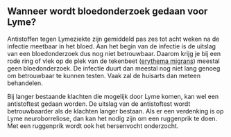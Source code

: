 ## Wanneer wordt bloedonderzoek gedaan voor Lyme?

Antistoffen tegen Lymeziekte zijn gemiddeld pas zes tot acht weken na de infectie meetbaar in het bloed. Aan het begin van de infectie is de uitslag van een bloedonderzoek dus nog niet betrouwbaar. Daarom krijg je bij een rode ring of vlek op de plek van de tekenbeet ([erythema migrans](/informatie/erythema-migrans)) meestal geen bloedonderzoek. De infectie duurt dan meestal nog niet lang genoeg om betrouwbaar te kunnen testen. Vaak zal de huisarts dan meteen behandelen.

Bij langer bestaande klachten die mogelijk door Lyme komen, kan wel een antistoftest gedaan worden. De uitslag van de antistoftest wordt betrouwbaarder als de klachten langer bestaan. Als er een verdenking is op Lyme neuroborreliose, dan kan het nodig zijn om een ruggenprik te doen. Met een ruggenprik wordt ook het hersenvocht onderzocht.
